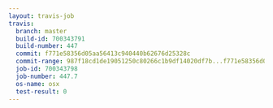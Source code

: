 ```yaml
---
layout: travis-job
travis:
  branch: master
  build-id: 700343791
  build-number: 447
  commit: f771e58356d05aa56413c940440b62676d25328c
  commit-range: 987f18cd1de19051250c80266c1b9df14020df7b...f771e58356d05aa56413c940440b62676d25328c
  job-id: 700343798
  job-number: 447.7
  os-name: osx
  test-result: 0
---
```

